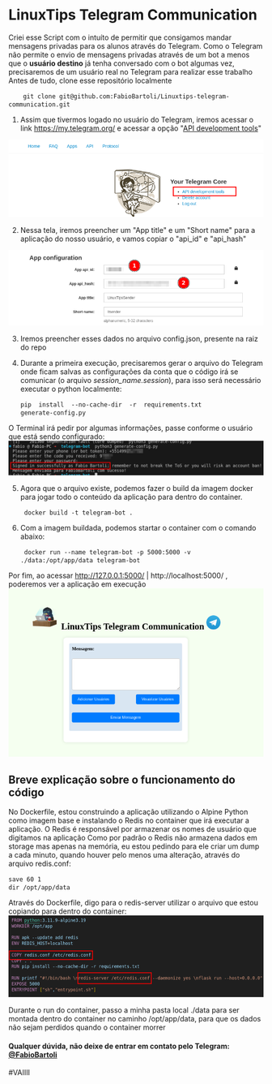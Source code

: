 # LinuxTips Telegram Communication
Criei esse Script com o intuíto de permitir que consigamos mandar mensagens privadas para os alunos através do Telegram. Como o Telegram não permite o envio de mensagens privadas através de um bot a menos que o **usuário destino** já tenha conversado com o bot algumas vez, precisaremos de um usuário real no Telegram para realizar esse trabalho
Antes de tudo, clone esse repositório localmente

        git clone git@github.com:FabioBartoli/Linuxtips-telegram-communication.git 

 1. Assim que tivermos logado no usuário do Telegram, iremos acessar o link https://my.telegram.org/ e acessar a opção "[API development tools](https://my.telegram.org/apps)"

![my telegram](./docs/images/my-telegram.png)

 2. Nessa tela, iremos preencher um "App title" e um "Short name" para a aplicação do nosso usuário, e vamos copiar o "api_id" e "api_hash"
 
 ![api](./docs/images/telegram-apps.png)
 
 3. Iremos preencher esses dados no arquivo config.json, presente na raiz do repo
 4. Durante a primeira execução, precisaremos gerar o arquivo do Telegram onde ficam salvas as configurações da conta que o código irá se comunicar (o arquivo *session_name.session*), para isso será necessário executar o python localmente:

        pip  install  --no-cache-dir  -r  requirements.txt
        generate-config.py
O Terminal irá pedir por algumas informações, passe conforme o usuário que está sendo configurado:
![session-name](./docs/images/login-telegram.png)

5. Agora que o arquivo existe, podemos fazer o build da imagem docker para jogar todo o conteúdo da aplicação para dentro do container.

        docker build -t telegram-bot .

6. Com a imagem buildada, podemos startar o container com o comando abaixo:

        docker run --name telegram-bot -p 5000:5000 -v ./data:/opt/app/data telegram-bot

Por fim, ao acessar http://127.0.0.1:5000/ | http://localhost:5000/ , poderemos ver a aplicação em execução
![rodando](./docs/images/rodando.png)

## Breve explicação sobre o funcionamento do código
No Dockerfile, estou construindo a aplicação utilizando o Alpine Python como imagem base e instalando o Redis no container que irá executar a aplicação. O Redis é responsável por armazenar os nomes de usuário que digitamos na aplicação
Como por padrão o Redis não armazena dados em storage mas apenas na memória, eu estou pedindo para ele criar um dump a cada minuto, quando houver pelo menos uma alteração, através do arquivo redis.conf:

    save 60 1
    dir /opt/app/data
Através do Dockerfile, digo para o redis-server utilizar o arquivo que estou copiando para dentro do container:
![dockerfile](./docs/images/dockerfile.png)

Durante o run do container, passo a minha pasta local ./data para ser montada dentro do container no caminho /opt/app/data, para que os dados não sejam perdidos quando o container morrer

#### Qualquer dúvida, não deixe de entrar em contato pelo Telegram: [@FabioBartoli](https://t.me/FabioBartoli)

#VAIIII